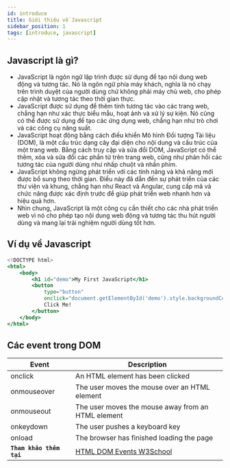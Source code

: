 ```yaml
---
id: introduce
title: Giới thiệu về Javascript
sidebar_position: 1
tags: [introduce, javascript]
---
```


## Javascript là gì?

-   JavaScript là ngôn ngữ lập trình được sử dụng để tạo nội dung web động và tương tác. Nó là ngôn ngữ phía máy khách, nghĩa là nó chạy trên trình duyệt của người dùng chứ không phải máy chủ web, cho phép cập nhật và tương tác theo thời gian thực.
-   JavaScript được sử dụng để thêm tính tương tác vào các trang web, chẳng hạn như xác thực biểu mẫu, hoạt ảnh và xử lý sự kiện. Nó cũng có thể được sử dụng để tạo các ứng dụng web, chẳng hạn như trò chơi và các công cụ năng suất.
-   JavaScript hoạt động bằng cách điều khiển Mô hình Đối tượng Tài liệu (DOM), là một cấu trúc dạng cây đại diện cho nội dung và cấu trúc của một trang web. Bằng cách truy cập và sửa đổi DOM, JavaScript có thể thêm, xóa và sửa đổi các phần tử trên trang web, cũng như phản hồi các tương tác của người dùng như nhấp chuột và nhấn phím.
-   JavaScript không ngừng phát triển với các tính năng và khả năng mới được bổ sung theo thời gian. Điều này đã dẫn đến sự phát triển của các thư viện và khung, chẳng hạn như React và Angular, cung cấp mã và chức năng được xác định trước để giúp phát triển web nhanh hơn và hiệu quả hơn.
-   Nhìn chung, JavaScript là một công cụ cần thiết cho các nhà phát triển web vì nó cho phép tạo nội dung web động và tương tác thu hút người dùng và mang lại trải nghiệm người dùng tốt hơn.

## Ví dụ về Javascript

```jsx
<!DOCTYPE html>
<html>
    <body>
        <h1 id="demo">My First JavaScript</h1>
        <button
            type="button"
            onclick="document.getElementById('demo').style.backgroundColor = 'red'">
            Click Me!
        </button>
    </body>
</html>
```

## Các event trong DOM

| Event                    | Description                                                                   |
| ------------------------ | ----------------------------------------------------------------------------- |
| onclick                  | An HTML element has been clicked                                              |
| onmouseover              | The user moves the mouse over an HTML element                                 |
| onmouseout               | The user moves the mouse away from an HTML element                            |
| onkeydown                | The user pushes a keyboard key                                                |
| onload                   | The browser has finished loading the page                                     |
| **`Tham khảo thêm tại`** | [HTML DOM Events W3School](https://www.w3schools.com/jsref/dom_obj_event.asp) |
